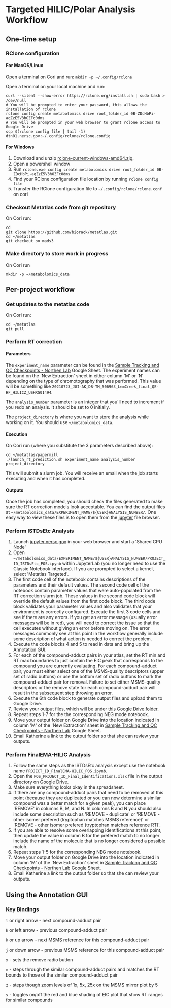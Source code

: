 # Targeted HILIC/Polar Analysis Workflow

## One-time setup

### RClone configuration

#### For MacOS/Linux

Open a terminal on Cori and run:
`
mkdir -p ~/.config/rclone
`

Open a terminal on your local machine and run:
```
curl --silent --show-error https://rclone.org/install.sh | sudo bash > /dev/null
# You will be prompted to enter your password, this allows the installation of rclone
rclone config create metabolomics drive root_folder_id 0B-ZDcHbPi-aqZzE5V3hOZFc0dms
# You will be prompted in your web browser to grant rclone access to Google Drive
scp $(rclone config file | tail -1) dtn01.nersc.gov:~/.config/rclone/rclone.config
```

#### For Windows

1. Download and unzip [rclone-current-windows-amd64.zip](https://downloads.rclone.org/rclone-current-windows-amd64.zip).
2. Open a powershell window
3. Run `rclone.exe config create metabolomics drive root_folder_id 0B-ZDcHbPi-aqZzE5V3hOZFc0dms`
4. Find your RClone configuration file location by running `rclone config file`
5. Transfer the RClone configuration file to `~/.config/rclone/rclone.conf` on cori

### Checkout Metatlas code from git repository

On Cori run:
```
cd
git clone https://github.com/biorack/metatlas.git
cd ~/metatlas
git checkout oo_mads3
```

### Make directory to store work in progress

On Cori run
```
mkdir -p ~/metabolomics_data
```

## Per-project workflow

### Get updates to the metatlas code

On Cori run:
```
cd ~/metatlas
git pull
```

### Perform RT correction

#### Parameters
The `experiment_name` parameter can be found in the [Sample Tracking and QC Checkpoints - Northen Lab](https://docs.google.com/spreadsheets/d/126t1OeXQnCCgP6e-6Pac_Ku_A1R7MQLm_tl_Dkqsv_w/edit#gid=1548851545) Google Sheet. The experiment names can be found on the 'New Extraction' sheet in either column 'M' or 'N' depending on the type of chromotography that was performed. This value will be something like `20210723_JGI-AK_DB-TM_506963_LemCreek_final_QE-HF_HILICZ_USHXG01494`.

The `analysis_number` parameter is an integer that you'll need to increment if you redo an analysis. It should be set to 0 initially.

The `project_directory` is where you want to store the analysis while working on it. You should use `~/metabolomics_data`.

#### Execution

On Cori run (where you substitute the 3 parameters described above):
```
cd ~/metatlas/papermill
./launch_rt_prediction.sh experiment_name analysis_number project_directory
```

This will submit a slurm job. You will receive an email when the job starts executing and when it has completed.

#### Outputs

Once the job has completed, you should check the files generated to make sure the RT correction models look acceptable. You can find the output files at `~/metabolomics_data/EXPERIMENT_NAME/${USER}ANALYSIS_NUMBER/`. One easy way to view these files is to open them from the [jupyter](https://jupyter.nersc.gov/) file browser.


### Perform ISTDsEtc Analysis

1. Launch [jupyter.nersc.gov](https://jupyter.nersc.gov/) in your web browser and start a 'Shared CPU Node'
2. Open `~/metabolomics_data/EXPERIMENT_NAME/${USER}ANALYSIS_NUMBER/PROJECT_ID_ISTDsEtc_POS.ipynb` within JupyterLab (you no longer need to use the Classic Notebook interface). If you are prompted to select a kernel, select 'Metatlas Targeted'.
3. The first code cell of the notebook contains descriptions of the parameters and their default values. The second code cell of the notebook contain parameter values that were auto-populated from the RT correction slurm job. These values in the second code block will override the default values from the first code block. The third code block validates your parameter values and also validates that your environment is correctly configured. Execute the first 3 code cells and see if there are any errors. If you get an error message (usually error messages will be in red), you will need to correct the issue so that the cell executes without giving an error before moving on. The error messages commonly see at this point in the workflow generally include some description of what action is needed to correct the problem.
4. Execute the code blocks 4 and 5 to read in data and bring up the Annotation GUI.
5. For each of the compound-adduct pairs in your atlas, set the RT min and RT max boundaries to just contain the EIC peak that corresponds to the compound you are currently evaluating. For each compound-adduct pair, you must either select one of the MSMS-quality descriptors (upper set of radio buttons) or use the bottom set of radio buttons to mark the compound-adduct pair for removal. Failure to set either MSMS-quality descriptors or the remove state for each compound-adduct pair will result in the subsequent step throwing an error.
6. Execute the 6th code block to generate output files and upload them to Google Drive.
7. Review your output files, which will be under [this Google Drive folder](https://drive.google.com/drive/folders/19Ofs5AHB3O8-NYApJUwj4YvH8TbKCGJW?usp=sharing).
8. Repeat steps 1-7 for the the corresponding NEG mode notebook.
9. Move your output folder on Google Drive into the location indicated in column 'M' of the 'New Extraction' sheet in [Sample Tracking and QC Checkpoints - Northen Lab](https://docs.google.com/spreadsheets/d/126t1OeXQnCCgP6e-6Pac_Ku_A1R7MQLm_tl_Dkqsv_w/edit#gid=1548851545) Google Sheet.
10. Email Katherine a link to the output folder so that she can review your outputs.


### Perform FinalEMA-HILIC Analysis

1. Follow the same steps as the ISTDsEtc analysis except use the notebook name `PROJECT_ID_FinalEMA-HILIC_POS.ipynb`.
2. Open the `POS_PROJECT_ID_Final_Identifications.xlsx` file in the output directory on Google Drive.
3. Make sure everything looks okay in the spreadsheet.
4. If there are any compound-adduct pairs that need to be removed at this point (because they are duplicated or you can now determine a similar compound was a better match for a given peak), you can place 'REMOVE' in columns B, M, and N. In columns B and N you should also include some description such as 'REMOVE - duplicate' or 'REMOVE - other isomer prefered (tryptophan matches MSMS reference)' or 'REMOVE - other isomer prefered (tryptophan matches reference RT)'.
5. If you are able to resolve some overlapping identifications at this point, then update the value in column B for the prefered match to no longer include the name of the molecule that is no longer considered a possible match.
6. Repeat steps 1-5 for the corresponding NEG mode notebook.
7. Move your output folder on Google Drive into the location indicated in column 'M' of the 'New Extraction' sheet in [Sample Tracking and QC Checkpoints - Northen Lab](https://docs.google.com/spreadsheets/d/126t1OeXQnCCgP6e-6Pac_Ku_A1R7MQLm_tl_Dkqsv_w/edit#gid=1548851545) Google Sheet.
8. Email Katherine a link to the output folder so that she can review your outputs.

## Using the Annotation GUI

### Key Bindings

`l` or right arrow - next compound-adduct pair

`h` or left arrow - previous compound-adduct pair

`k` or up arrow - next MSMS reference for this compound-adduct pair

`j` or down arrow - previous MSMS reference for this compound-adduct pair

`x` - sets the remove radio button

`m` - steps through the similar compound-adduct pairs and matches the RT bounds to those of the similar compound-adduct pair

`z` - steps though zoom levels of 1x, 5x, 25x on the MSMS mirror plot by 5

`s` - toggles on/off the red and blue shading of EIC plot that show RT ranges for similar compounds
